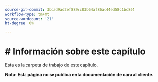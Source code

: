 ```yaml
---
source-git-commit: 3bdad9ad2ef889cc83b64af86ac44ed58c1bc864
workflow-type: tm+mt
source-wordcount: '21'
ht-degree: 0%

---
```

# # Información sobre este capítulo

Esta es la carpeta de trabajo de este capítulo.

**Nota: Esta página no se publica en la documentación de cara al cliente.**
